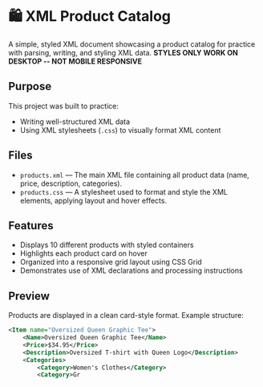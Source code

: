 # 🛍️ XML Product Catalog

A simple, styled XML document showcasing a product catalog for practice with parsing, writing, and styling XML data.
**STYLES ONLY WORK ON DESKTOP -- NOT MOBILE RESPONSIVE**
## Purpose

This project was built to practice:
- Writing well-structured XML data
- Using XML stylesheets (`.css`) to visually format XML content

## Files

- `products.xml` — The main XML file containing all product data (name, price, description, categories).
- `products.css` — A stylesheet used to format and style the XML elements, applying layout and hover effects.

## Features

- Displays 10 different products with styled containers
- Highlights each product card on hover
- Organized into a responsive grid layout using CSS Grid
- Demonstrates use of XML declarations and processing instructions

##  Preview

Products are displayed in a clean card-style format. Example structure:
```xml
<Item name="Oversized Queen Graphic Tee">
    <Name>Oversized Queen Graphic Tee</Name>
    <Price>$34.95</Price>
    <Description>Oversized T-shirt with Queen Logo</Description>
    <Categories>
        <Category>Women's Clothes</Category>
        <Category>Gr
